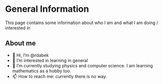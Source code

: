 # General Information
This page contains some information about who I am and what I am doing / interested in
## About me
- 👋 Hi, I’m @rdabek
- 👀 I’m interested in learning in general
- :closed_book: I’m currently studying physics and computer science. I am learning mathematics as a hobby too.
- 📫 How to reach me: currently there is no way.
